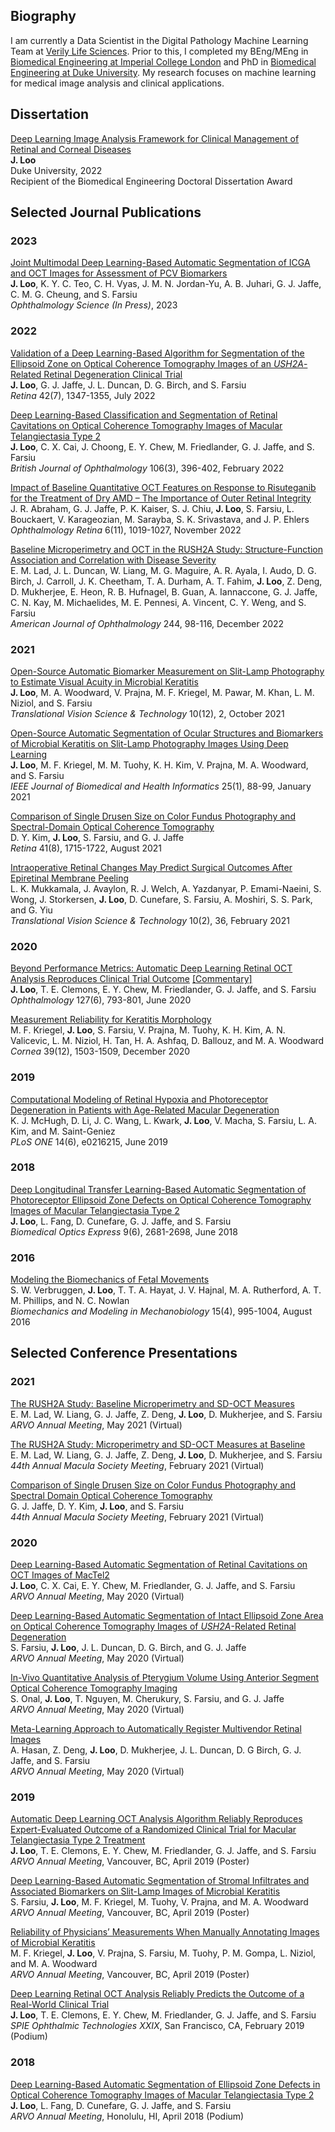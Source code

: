 ## Biography

I am currently a Data Scientist in the Digital Pathology Machine Learning Team at [Verily Life Sciences](https://verily.com/). Prior to this, I completed my BEng/MEng in [Biomedical Engineering at Imperial College London](https://www.imperial.ac.uk/bioengineering) and PhD in [Biomedical Engineering at Duke University](https://bme.duke.edu/). My research focuses on machine learning for medical image analysis and clinical applications. 

## Dissertation

[Deep Learning Image Analysis Framework for Clinical Management of Retinal and Corneal Diseases](https://dukespace.lib.duke.edu/dspace/handle/10161/25750)  
**J. Loo**  
Duke University, 2022  
Recipient of the Biomedical Engineering Doctoral Dissertation Award  

## Selected Journal Publications

### 2023
[Joint Multimodal Deep Learning-Based Automatic Segmentation of ICGA and OCT Images for Assessment of PCV Biomarkers](https://www.ophthalmologyscience.org/article/S2666-9145(23)00024-6/fulltext)  
**J. Loo**, K. Y. C. Teo, C. H. Vyas, J. M. N. Jordan-Yu, A. B. Juhari, G. J. Jaffe, C. M. G. Cheung, and S. Farsiu  
*Ophthalmology Science (In Press)*, 2023

### 2022

[Validation of a Deep Learning-Based Algorithm for Segmentation of the Ellipsoid Zone on Optical Coherence Tomography Images of an *USH2A*-Related Retinal Degeneration Clinical Trial](https://journals.lww.com/retinajournal/Abstract/9000/Validation_of_a_deep_learning_based_algorithm_for.95266.aspx)  
**J. Loo**, G. J. Jaffe, J. L. Duncan, D. G. Birch, and S. Farsiu  
*Retina* 42(7), 1347-1355, July 2022

[Deep Learning-Based Classification and Segmentation of Retinal Cavitations on Optical Coherence Tomography Images of Macular Telangiectasia Type 2](https://bjo.bmj.com/content/106/3/396)  
**J. Loo**, C. X. Cai, J. Choong, E. Y. Chew, M. Friedlander, G. J. Jaffe, and S. Farsiu  
*British Journal of Ophthalmology* 106(3), 396-402, February 2022

[Impact of Baseline Quantitative OCT Features on Response to Risuteganib for the Treatment of Dry AMD – The Importance of Outer Retinal Integrity](https://www.ophthalmologyretina.org/article/S2468-6530(22)00236-6/fulltext)  
J. R. Abraham, G. J. Jaffe, P. K. Kaiser, S. J. Chiu, **J. Loo**, S. Farsiu, L. Bouckaert, V. Karageozian, M. Sarayba, S. K. Srivastava, and J. P. Ehlers  
*Ophthalmology Retina* 6(11), 1019-1027, November 2022

[Baseline Microperimetry and OCT in the RUSH2A Study: Structure-Function Association and Correlation with Disease
Severity](https://www.ajo.com/article/S0002-9394(22)00318-X/fulltext)  
E. M. Lad, J. L. Duncan, W. Liang, M. G. Maguire, A. R. Ayala, I. Audo, D. G. Birch, J. Carroll, J. K. Cheetham, T. A. Durham, A. T. Fahim, **J. Loo**,
Z. Deng, D. Mukherjee, E. Heon, R. B. Hufnagel, B. Guan, A. Iannaccone, G. J. Jaffe, C. N. Kay, M. Michaelides, M. E. Pennesi, A. Vincent, C. Y.
Weng, and S. Farsiu  
*American Journal of Ophthalmology* 244, 98-116, December 2022

### 2021  

[Open-Source Automatic Biomarker Measurement on Slit-Lamp Photography to Estimate Visual Acuity in Microbial Keratitis](https://tvst.arvojournals.org/article.aspx?articleid=2777943)  
**J. Loo**, M. A. Woodward, V. Prajna, M. F. Kriegel, M. Pawar, M. Khan, L. M. Niziol, and S. Farsiu  
*Translational Vision Science & Technology* 10(12), 2, October 2021  

[Open-Source Automatic Segmentation of Ocular Structures and Biomarkers of Microbial Keratitis on Slit-Lamp Photography Images Using Deep Learning](https://ieeexplore.ieee.org/document/9050902)  
**J. Loo**, M. F. Kriegel, M. M. Tuohy, K. H. Kim, V. Prajna, M. A. Woodward, and S. Farsiu  
*IEEE Journal of Biomedical and Health Informatics* 25(1), 88-99, January 2021  

[Comparison of Single Drusen Size on Color Fundus Photography and Spectral-Domain Optical Coherence Tomography](https://journals.lww.com/retinajournal/Abstract/9000/COMPARISON_OF_SINGLE_DRUSEN_SIZE_ON_COLOR_FUNDUS.95597.aspx)  
D. Y. Kim, **J. Loo**, S. Farsiu, and G. J. Jaffe  
*Retina* 41(8), 1715-1722, August 2021

[Intraoperative Retinal Changes May Predict Surgical Outcomes After Epiretinal Membrane Peeling](https://tvst.arvojournals.org/article.aspx?articleid=2772318)  
L. K. Mukkamala, J. Avaylon, R. J. Welch, A. Yazdanyar, P. Emami-Naeini, S. Wong, J. Storkersen, **J. Loo**, D. Cunefare, S. Farsiu, A. Moshiri, S. S. Park, and G. Yiu  
*Translational Vision Science & Technology* 10(2), 36, February 2021

### 2020

[Beyond Performance Metrics: Automatic Deep Learning Retinal OCT Analysis Reproduces Clinical Trial Outcome](https://www.aaojournal.org/article/S0161-6420(19)32367-X/fulltext) [[Commentary]](https://www.aaojournal.org/article/S0161-6420(20)30230-X/fulltext#intraref0010a)  
**J. Loo**, T. E. Clemons, E. Y. Chew, M. Friedlander, G. J. Jaffe, and S. Farsiu  
*Ophthalmology* 127(6), 793-801, June 2020

[Measurement Reliability for Keratitis Morphology](https://journals.lww.com/corneajrnl/Fulltext/2020/12000/Measurement_Reliability_for_Keratitis_Morphology.6.aspx)  
M. F. Kriegel, **J. Loo**, S. Farsiu, V. Prajna, M. Tuohy, K. H. Kim, A. N. Valicevic, L. M. Niziol, H. Tan, H. A. Ashfaq, D. Ballouz, and M. A. Woodward  
*Cornea* 39(12), 1503-1509, December 2020  

### 2019

[Computational Modeling of Retinal Hypoxia and Photoreceptor Degeneration in Patients with Age-Related Macular Degeneration](https://journals.plos.org/plosone/article?id=10.1371/journal.pone.0216215)  
K. J. McHugh, D. Li, J. C. Wang, L. Kwark, **J. Loo**, V. Macha, S. Farsiu, L. A. Kim, and M. Saint-Geniez  
*PLoS ONE* 14(6), e0216215, June 2019

### 2018

[Deep Longitudinal Transfer Learning-Based Automatic Segmentation of Photoreceptor Ellipsoid Zone Defects on Optical Coherence Tomography Images of Macular Telangiectasia Type 2](https://www.osapublishing.org/boe/abstract.cfm?uri=boe-9-6-2681)  
**J. Loo**, L. Fang, D. Cunefare, G. J. Jaffe, and S. Farsiu  
*Biomedical Optics Express* 9(6), 2681-2698, June 2018

### 2016

[Modeling the Biomechanics of Fetal Movements](https://link.springer.com/article/10.1007/s10237-015-0738-1)  
S. W. Verbruggen, **J. Loo**, T. T. A. Hayat, J. V. Hajnal, M. A. Rutherford, A. T. M. Phillips, and N. C. Nowlan  
*Biomechanics and Modeling in Mechanobiology* 15(4), 995-1004, August 2016

## Selected Conference Presentations

### 2021

[The RUSH2A Study: Baseline Microperimetry and SD-OCT Measures](https://iovs.arvojournals.org/article.aspx?articleid=2773434)  
E. M. Lad, W. Liang, G. J. Jaffe, Z. Deng, **J. Loo**, D. Mukherjee, and S. Farsiu  
*ARVO Annual Meeting*, May 2021 (Virtual)  

[The RUSH2A Study: Microperimetry and SD-OCT Measures at Baseline]()  
E. M. Lad, W. Liang, G. J. Jaffe, Z. Deng, **J. Loo**, D. Mukherjee, and S. Farsiu  
*44th Annual Macula Society Meeting*, February 2021 (Virtual)  

[Comparison of Single Drusen Size on Color Fundus Photography and Spectral Domain Optical Coherence Tomography]()  
G. J. Jaffe, D. Y. Kim, **J. Loo**, and S. Farsiu  
*44th Annual Macula Society Meeting*, February 2021 (Virtual)  

### 2020

[Deep Learning-Based Automatic Segmentation of Retinal Cavitations on OCT Images of MacTel2](https://iovs.arvojournals.org/article.aspx?articleid=2769036)  
**J. Loo**, C. X. Cai, E. Y. Chew, M. Friedlander, G. J. Jaffe, and S. Farsiu  
*ARVO Annual Meeting*, May 2020 (Virtual) 

[Deep Learning-Based Automatic Segmentation of Intact Ellipsoid Zone Area on Optical Coherence Tomography Images of *USH2A*-Related Retinal Degeneration](https://iovs.arvojournals.org/article.aspx?articleid=2769918)  
S. Farsiu, **J. Loo**, J. L. Duncan, D. G. Birch, and G. J. Jaffe  
*ARVO Annual Meeting*, May 2020 (Virtual)

[In-Vivo Quantitative Analysis of Pterygium Volume Using Anterior Segment Optical Coherence Tomography Imaging](https://iovs.arvojournals.org/article.aspx?articleid=2769606)  
S. Onal, **J. Loo**, T. Nguyen, M. Cherukury, S. Farsiu, and G. J. Jaffe  
*ARVO Annual Meeting*, May 2020 (Virtual)

[Meta-Learning Approach to Automatically Register Multivendor Retinal Images](https://iovs.arvojournals.org/article.aspx?articleid=2769264)   
A. Hasan, Z. Deng, **J. Loo**, D. Mukherjee, J. L. Duncan, D. G Birch, G. J. Jaffe, and S. Farsiu  
*ARVO Annual Meeting*, May 2020 (Virtual)

### 2019

[Automatic Deep Learning OCT Analysis Algorithm Reliably Reproduces Expert-Evaluated Outcome of a Randomized Clinical Trial for Macular Telangiectasia Type 2 Treatment](https://iovs.arvojournals.org/article.aspx?articleid=2741900)  
**J. Loo**, T. E. Clemons, E. Y. Chew, M. Friedlander, G. J. Jaffe, and S. Farsiu  
*ARVO Annual Meeting*, Vancouver, BC, April 2019 (Poster)

[Deep Learning-Based Automatic Segmentation of Stromal Infiltrates and Associated Biomarkers on Slit-Lamp Images of Microbial Keratitis](https://iovs.arvojournals.org/article.aspx?articleid=2746417)  
S. Farsiu, **J. Loo**, M. F. Kriegel, M. Tuohy, V. Prajna, and M. A. Woodward  
*ARVO Annual Meeting*, Vancouver, BC, April 2019 (Poster)  

[Reliability of Physicians’ Measurements When Manually Annotating Images of Microbial Keratitis](https://iovs.arvojournals.org/article.aspx?articleid=2745743)  
M. F. Kriegel, **J. Loo**, V. Prajna, S. Farsiu, M. Tuohy, P. M. Gompa, L. Niziol, and M. A. Woodward   
*ARVO Annual Meeting*, Vancouver, BC, April 2019 (Poster)  

[Deep Learning Retinal OCT Analysis Reliably Predicts the Outcome of a Real-World Clinical Trial]()  
**J. Loo**, T. E. Clemons, E. Y. Chew, M. Friedlander, G. J. Jaffe, and S. Farsiu  
*SPIE Ophthalmic Technologies XXIX*, San Francisco, CA, February 2019 (Podium)

### 2018

[Deep Learning-Based Automatic Segmentation of Ellipsoid Zone Defects in Optical Coherence Tomography Images of Macular Telangiectasia Type 2](https://iovs.arvojournals.org/article.aspx?articleid=2693350)  
**J. Loo**, L. Fang, D. Cunefare, G. J. Jaffe, and S. Farsiu  
*ARVO Annual Meeting*, Honolulu, HI, April 2018 (Podium)
